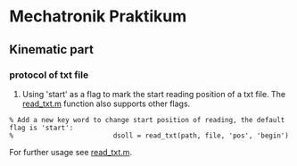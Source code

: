 # Mechatronik Praktikum
## Kinematic part
### protocol of txt file
1. Using 'start' as a flag to mark the start reading position of a txt file. The [read_txt.m](https://github.com/wenyi1994/Mechatronik_Praktikum/blob/master/read_txt.m) function also supports other flags.
```
% Add a new key word to change start position of reading, the default flag is 'start':
%                         dsoll = read_txt(path, file, 'pos', 'begin')
```
For further usage see [read_txt.m](https://github.com/wenyi1994/Mechatronik_Praktikum/blob/master/read_txt.m).
